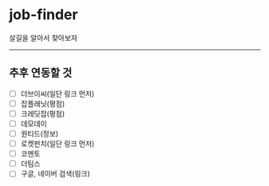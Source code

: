 # job-finder

살길을 알아서 찾아보자

---

## 추후 연동할 것
- [ ] 더브이씨(일단 링크 먼저)
- [ ] 잡플래닛(평점)
- [ ] 크레딧잡(평점)
- [ ] 데모데이
- [ ] 원티드(정보)
- [ ] 로켓펀치(일단 링크 먼저)
- [ ] 코멘토
- [ ] 더팀스
- [ ] 구글, 네이버 검색(링크)
